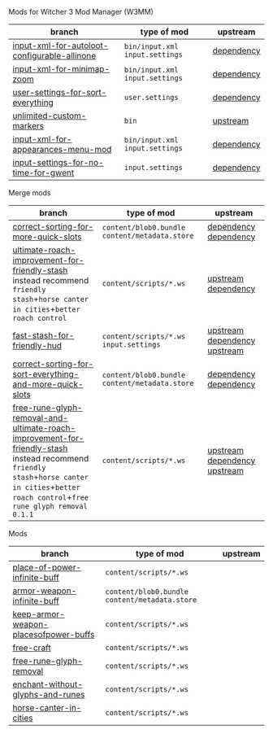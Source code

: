 Mods for Witcher 3 Mod Manager (W3MM)

branch | type of mod | upstream
--- | --- | ---
[input-xml-for-autoloot-configurable-allinone][branch-1] | `bin/input.xml` `input.settings` | [dependency][upstream-1]
[input-xml-for-minimap-zoom][branch-2] | `bin/input.xml` `input.settings` | [dependency][upstream-2]
[user-settings-for-sort-everything][branch-3] | `user.settings` | [dependency][upstream-3]
[unlimited-custom-markers][branch-10] | `bin` | [upstream][upstream-10]
[input-xml-for-appearances-menu-mod][branch-12] | `bin/input.xml` `input.settings` | [dependency][upstream-12]
[input-settings-for-no-time-for-gwent][branch-16] | `input.settings` | [dependency][upstream-16]

Merge mods

branch | type of mod | upstream
--- | --- | ---
[correct-sorting-for-more-quick-slots][branch-4] | `content/blob0.bundle` `content/metadata.store` | [dependency][upstream-4] [dependency][upstream-4-2]
[ultimate-roach-improvement-for-friendly-stash][branch-5]<br>instead recommend `friendly stash`+`horse canter in cities`+`better roach control` | `content/scripts/*.ws` | [upstream][upstream-5] [dependency][upstream-5-2]
[fast-stash-for-friendly-hud][branch-6] | `content/scripts/*.ws` `input.settings` | [upstream][upstream-6] [dependency][upstream-6-2] [upstream][upstream-6-3]
[correct-sorting-for-sort-everything-and-more-quick-slots][branch-7] | `content/blob0.bundle` `content/metadata.store` | [dependency][upstream-7] [dependency][upstream-7-2]
[free-rune-glyph-removal-and-ultimate-roach-improvement-for-friendly-stash][branch-15]<br>instead recommend `friendly stash`+`horse canter in cities`+`better roach control`+`free rune glyph removal 0.1.1` | `content/scripts/*.ws` | [upstream][upstream-5] [dependency][upstream-5-2] [upstream][upstream-5-3]

Mods

branch | type of mod | upstream
--- | --- | ---
[place-of-power-infinite-buff][branch-8] | `content/scripts/*.ws`
[armor-weapon-infinite-buff][branch-9] | `content/blob0.bundle` `content/metadata.store`
[keep-armor-weapon-placesofpower-buffs][branch-11] | `content/scripts/*.ws`
[free-craft][branch-13] | `content/scripts/*.ws`
[free-rune-glyph-removal][branch-14] | `content/scripts/*.ws`
[enchant-without-glyphs-and-runes][branch-17] | `content/scripts/*.ws`
[horse-canter-in-cities][branch-18] | `content/scripts/*.ws`

[branch-1]: https://github.com/galeksandrp/witcher3mods/tree/input-xml-for-autoloot-configurable-allinone
[branch-2]: https://github.com/galeksandrp/witcher3mods/tree/input-xml-for-minimap-zoom
[branch-3]: https://github.com/galeksandrp/witcher3mods/tree/user-settings-for-sort-everything
[branch-4]: https://github.com/galeksandrp/witcher3mods/tree/correct-sorting-for-more-quick-slots
[branch-5]: https://github.com/galeksandrp/witcher3mods/tree/ultimate-roach-improvement-for-friendly-stash
[branch-6]: https://github.com/galeksandrp/witcher3mods/tree/fast-stash-for-friendly-hud
[branch-7]: https://github.com/galeksandrp/witcher3mods/tree/correct-sorting-for-sort-everything-and-more-quick-slots
[branch-8]: https://github.com/galeksandrp/witcher3mods/tree/place-of-power-infinite-buff
[branch-9]: https://github.com/galeksandrp/witcher3mods/tree/armor-weapon-infinite-buff
[branch-10]: https://github.com/galeksandrp/witcher3mods/tree/unlimited-custom-markers
[branch-11]: https://github.com/galeksandrp/witcher3mods/tree/keep-armor-weapon-placesofpower-buffs
[branch-12]: https://github.com/galeksandrp/witcher3mods/tree/input-xml-for-appearances-menu-mod
[branch-13]: https://github.com/galeksandrp/witcher3mods/tree/free-craft
[branch-14]: https://github.com/galeksandrp/witcher3mods/tree/free-rune-glyph-removal
[branch-15]: https://github.com/galeksandrp/witcher3mods/tree/free-rune-glyph-removal-and-ultimate-roach-improvement-for-friendly-stash
[branch-16]: https://github.com/galeksandrp/witcher3mods/tree/input-settings-for-no-time-for-gwent
[branch-17]: https://github.com/galeksandrp/witcher3mods/tree/enchant-without-glyphs-and-runes
[branch-18]: https://github.com/galeksandrp/witcher3mods/tree/horse-canter-in-cities

[upstream-1]: https://www.nexusmods.com/witcher3/mods/1996
[upstream-2]: https://www.nexusmods.com/witcher3/mods/1723
[upstream-3]: https://www.nexusmods.com/witcher3/mods/1710
[upstream-4]: https://www.nexusmods.com/witcher3/mods/1221
[upstream-4-2]: https://www.nexusmods.com/witcher3/mods/1460
[upstream-5]: https://www.nexusmods.com/witcher3/mods/2824
[upstream-5-2]: https://www.nexusmods.com/witcher3/mods/4200
[upstream-5-3]: https://github.com/galeksandrp/witcher3mods/tree/free-rune-glyph-removal
[upstream-6]: https://www.nexusmods.com/witcher3/mods/4849
[upstream-6-2]: https://www.nexusmods.com/witcher3/mods/3931
[upstream-6-3]: https://www.nexusmods.com/witcher3/mods/365
[upstream-7]: https://www.nexusmods.com/witcher3/mods/1221
[upstream-7-2]: https://www.nexusmods.com/witcher3/mods/1460
[upstream-10]: https://forums.nexusmods.com/index.php?/topic/4575465-mod-requesthelp-more-custom-map-markers/
[upstream-12]: https://www.nexusmods.com/witcher3/mods/780
[upstream-16]: https://www.nexusmods.com/witcher3/mods/2060

